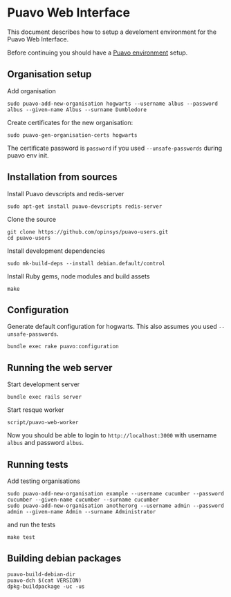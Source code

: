 # Puavo Web Interface

This document describes how to setup a develoment environment for the Puavo Web Interface.

Before continuing you should have a [Puavo environment](https://github.com/opinsys/puavo-standalone) setup.

## Organisation setup

Add organisation

    sudo puavo-add-new-organisation hogwarts --username albus --password albus --given-name Albus --surname Dumbledore

Create certificates for the new organisation:

    sudo puavo-gen-organisation-certs hogwarts
    
The certificate password is `password` if you used `--unsafe-passwords` during puavo env init.

## Installation from sources

Install Puavo devscripts and redis-server

    sudo apt-get install puavo-devscripts redis-server

Clone the source

    git clone https://github.com/opinsys/puavo-users.git
    cd puavo-users

Install development dependencies

    sudo mk-build-deps --install debian.default/control
    
Install Ruby gems, node modules and build assets

    make
    
## Configuration

Generate default configuration for hogwarts. This also assumes you used `--unsafe-passwords`.

    bundle exec rake puavo:configuration

## Running the web server

Start development server

    bundle exec rails server
    
Start resque worker

    script/puavo-web-worker

Now you should be able to login to `http://localhost:3000` with username `albus` and password `albus`.

## Running tests


Add testing organisations

    sudo puavo-add-new-organisation example --username cucumber --password cucumber --given-name cucumber --surname cucumber
    sudo puavo-add-new-organisation anotherorg --username admin --password admin --given-name Admin --surname Administrator

and run the tests

    make test
    
## Building debian packages

    puavo-build-debian-dir
    puavo-dch $(cat VERSION)
    dpkg-buildpackage -uc -us
